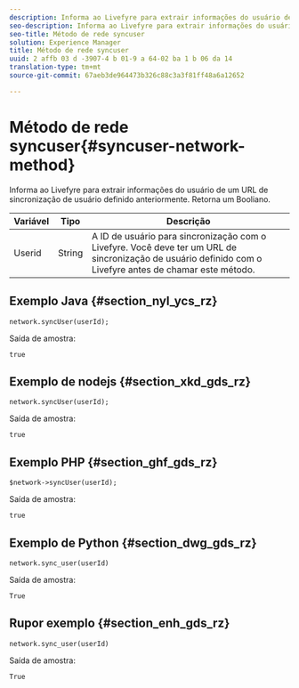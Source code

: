 ```yaml
---
description: Informa ao Livefyre para extrair informações do usuário de um URL de sincronização de usuário definido anteriormente. Retorna um Booliano.
seo-description: Informa ao Livefyre para extrair informações do usuário de um URL de sincronização de usuário definido anteriormente. Retorna um Booliano.
seo-title: Método de rede syncuser
solution: Experience Manager
title: Método de rede syncuser
uuid: 2 affb 03 d -3907-4 b 01-9 a 64-02 ba 1 b 06 da 14
translation-type: tm+mt
source-git-commit: 67aeb3de964473b326c88c3a3f81ff48a6a12652

---
```



# Método de rede syncuser{#syncuser-network-method}

Informa ao Livefyre para extrair informações do usuário de um URL de sincronização de usuário definido anteriormente. Retorna um Booliano.

| Variável | Tipo | Descrição |
|--- |--- |--- |
| Userid | String | A ID de usuário para sincronização com o Livefyre. Você deve ter um URL de sincronização de usuário definido com o Livefyre antes de chamar este método. |

## Exemplo Java {#section_nyl_ycs_rz}

```
network.syncUser(userId); 
```

Saída de amostra:

```
true
```

## Exemplo de nodejs {#section_xkd_gds_rz}

```
network.syncUser(userId); 
```

Saída de amostra:

```
true
```

## Exemplo PHP {#section_ghf_gds_rz}

```
$network->syncUser(userId); 
```

Saída de amostra:

```
true
```

## Exemplo de Python {#section_dwg_gds_rz}

```
network.sync_user(userId) 
```

Saída de amostra:

```
True
```

## Rupor exemplo {#section_enh_gds_rz}

```
network.sync_user(userId) 
```

Saída de amostra:

```
True
```
